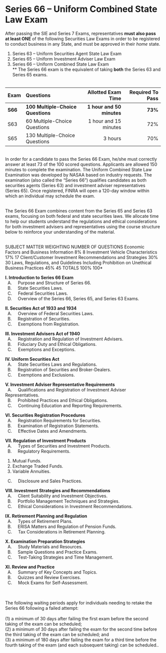 # Series 66 – Uniform Combined State Law Exam</br>

After passing the SIE and Series 7 Exams, representatives **must also pass at least ONE** of the following Securities Law Exams in order to be registered to conduct business in any State, and must be approved in their *home* state.

1. Series 63 – Uniform Securities Agent State Law Exam </br>
2. Series 65 – Uniform Investment Adviser Law Exam</br>
3. Series 66 – Uniform Combined State Law Exam</br>
** The Series 66 exam is the equivalent of taking **both** the Series 63 and Series 65 exams.</br></br>

| Exam    | Questions | Allotted Exam Time | Required To Pass |
| :-------- | :------- | -------: |-------: |
| **S66**    | **100 Multiple-Choice Questions**   | **1 hour and 50 minutes**    | **73%** |
| S63    | 60 Multiple-Choice Questions    | 1 hour and 15 minutes    | 72% |
| S65    | 130 Multiple-Choice Questions    | 3 hours   | 70% |

</br>
In order for a candidate to pass the Series 66 Exam, he/she must correctly answer at least 73 of the 100 scored questions. Applicants are allowed 150 minutes to complete the examination. The Uniform Combined State Law Examination was developed by NASAA based on industry requests. The examination (also called the “Series 66”) qualifies candidates as both securities agents (Series 63) and investment adviser representatives (Series 65). Once registered, FINRA will open a 120-day window within which an individual may schedule the exam. 
</br></br>

The Series 66 Exam combines content from the Series 65 and Series 63 exams, focusing on both federal and state securities laws. We allocate time to help our students understand the regulations and ethical considerations for both investment advisers and representatives using the course structure below to reinforce your understanding of the material.
</br></br>


SUBJECT MATTER WEIGHTING NUMBER OF QUESTIONS
Economic Factors and Business Information 8% 8
Investment Vehicle Characteristics 17% 17
Client/Customer Investment Recommendations and Strategies 30% 30
Laws, Regulations, and Guidelines Including Prohibition on Unethical Business Practices 45% 45
TOTALS 100% 100* 


**I. Introduction to Series 66 Exam**</br>
&nbsp; A. &nbsp; &nbsp; Purpose and Structure of Series 66.</br>
&nbsp; B. &nbsp; &nbsp; State Securities Laws.</br>
&nbsp; C. &nbsp; &nbsp; Federal Securities Laws.</br>
&nbsp; D. &nbsp; &nbsp; Overview of the Series 66, Series 65, and Series 63 Exams.</br>

**II. Securities Act of 1933 and 1934**</br>
&nbsp; A. &nbsp; &nbsp; Overview of Federal Securities Laws.</br>
&nbsp; B. &nbsp; &nbsp; Registration of Securities.</br>
&nbsp; C. &nbsp; &nbsp; Exemptions from Registration.</br>

**III. Investment Advisers Act of 1940**</br>
&nbsp; A. &nbsp; &nbsp; Registration and Regulation of Investment Advisers.</br>
&nbsp; B. &nbsp; &nbsp; Fiduciary Duty and Ethical Obligations.</br>
&nbsp; C. &nbsp; &nbsp; Exemptions and Exceptions.</br>

**IV. Uniform Securities Act**</br>
&nbsp; A. &nbsp; &nbsp; State Securities Laws and Regulations.</br>
&nbsp; B. &nbsp; &nbsp; Registration of Securities and Broker-Dealers.</br>
&nbsp; C. &nbsp; &nbsp; Exemptions and Exclusions.</br>

**V. Investment Adviser Representative Requirements**</br>
&nbsp; A. &nbsp; &nbsp; Qualifications and Registration of Investment Adviser Representatives.</br>
&nbsp; B. &nbsp; &nbsp; Prohibited Practices and Ethical Obligations.</br>
&nbsp; C. &nbsp; &nbsp; Continuing Education and Reporting Requirements.</br>

**VI. Securities Registration Procedures**</br>
&nbsp; A. &nbsp; &nbsp; Registration Requirements for Securities.</br>
&nbsp; B. &nbsp; &nbsp; Examination of Registration Statements.</br>
&nbsp; C. &nbsp; &nbsp; Effective Dates and Amendments.</br>

**VII. Regulation of Investment Products**</br>
&nbsp; A. &nbsp; &nbsp; Types of Securities and Investment Products.</br>
&nbsp; B. &nbsp; &nbsp; Regulatory Requirements.</br>
1. Mutual Funds.</br>
2. Exchange Traded Funds.</br>
3. Variable Annuities.</br>

&nbsp; C. &nbsp; &nbsp; Disclosure and Sales Practices.</br>

**VIII. Investment Strategies and Recommendations**</br>
&nbsp; A. &nbsp; &nbsp; Client Suitability and Investment Objectives.</br>
&nbsp; B. &nbsp; &nbsp;  Portfolio Management Techniques and Strategies.</br>
&nbsp; C. &nbsp; &nbsp; Ethical Considerations in Investment Recommendations.</br>

**IX. Retirement Planning and Regulation**</br>
&nbsp; A. &nbsp; &nbsp; Types of Retirement Plans.</br>
&nbsp; B. &nbsp; &nbsp; ERISA Matters and Regulation of Pension Funds.</br>
&nbsp; C. &nbsp; &nbsp; Tax Considerations in Retirement Planning.</br>

**X. Examination Preparation Strategies**</br>
&nbsp; A. &nbsp; &nbsp;  Study Materials and Resources.</br>
&nbsp; B. &nbsp; &nbsp; Sample Questions and Practice Exams.</br>
&nbsp; C. &nbsp; &nbsp; Test-Taking Strategies and Time Management.</br>

**XI. Review and Practice**</br>
&nbsp; A. &nbsp; &nbsp; Summary of Key Concepts and Topics.</br>
&nbsp; B. &nbsp; &nbsp; Quizzes and Review Exercises.</br>
&nbsp; C. &nbsp; &nbsp; Mock Exams for Self-Assessment.</br>


</br></br>
The following waiting periods apply for individuals needing to retake the Series 66 following a failed attempt:</br>
</br>
(1) a minimum of 30 days after failing the first exam before the second taking of the exam can be scheduled;</br>
(2) a minimum of 30 days after failing the exam for the second time before the third taking of the exam can be scheduled; and</br>
(3) a minimum of 180 days after failing the exam for a third time before the fourth taking of the exam (and each subsequent taking) can be scheduled..</br>

</br>

